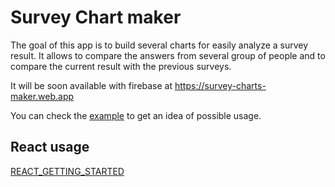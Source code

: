 # Survey Chart maker

The goal of this app is to build several charts for easily analyze a survey result. It allows to compare the answers from several group of people and to compare the current result with the previous surveys.

It will be soon available with firebase at https://survey-charts-maker.web.app

You can check the [example](example/) to get an idea of possible usage.

## React usage

[REACT_GETTING_STARTED](REACT_GETTING_STARTED.md)